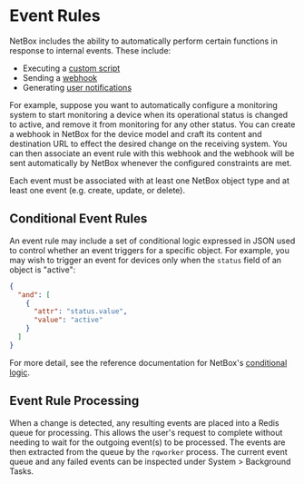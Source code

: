 # Event Rules

NetBox includes the ability to automatically perform certain functions in response to internal events. These include:

* Executing a [custom script](../customization/custom-scripts.md)
* Sending a [webhook](../integrations/webhooks.md)
* Generating [user notifications](../features/notifications.md)

For example, suppose you want to automatically configure a monitoring system to start monitoring a device when its operational status is changed to active, and remove it from monitoring for any other status. You can create a webhook in NetBox for the device model and craft its content and destination URL to effect the desired change on the receiving system. You can then associate an event rule with this webhook and the webhook will be sent automatically by NetBox whenever the configured constraints are met.

Each event must be associated with at least one NetBox object type and at least one event (e.g. create, update, or delete).

## Conditional Event Rules

An event rule may include a set of conditional logic expressed in JSON used to control whether an event triggers for a specific object. For example, you may wish to trigger an event for devices only when the `status` field of an object is "active":

```json
{
  "and": [
    {
      "attr": "status.value",
      "value": "active"
    }
  ]
}
```

For more detail, see the reference documentation for NetBox's [conditional logic](../reference/conditions.md).

## Event Rule Processing

When a change is detected, any resulting events are placed into a Redis queue for processing. This allows the user's request to complete without needing to wait for the outgoing event(s) to be processed. The events are then extracted from the queue by the `rqworker` process. The current event queue and any failed events can be inspected under System > Background Tasks.
